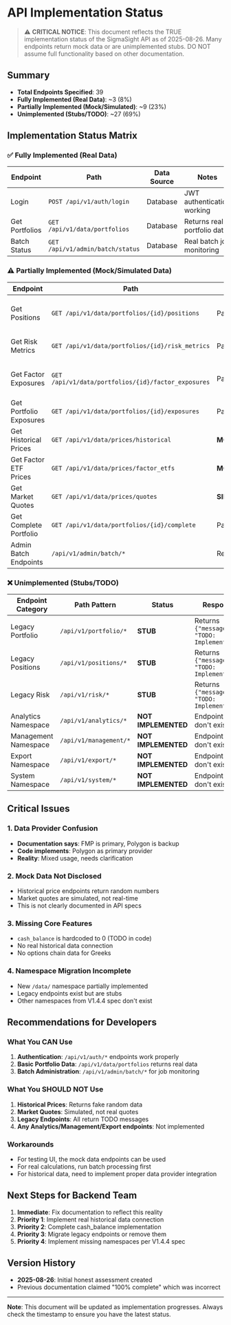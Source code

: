 # API Implementation Status

> ⚠️ **CRITICAL NOTICE**: This document reflects the TRUE implementation status of the SigmaSight API as of 2025-08-26.
> Many endpoints return mock data or are unimplemented stubs. DO NOT assume full functionality based on other documentation.

## Summary

- **Total Endpoints Specified**: 39
- **Fully Implemented (Real Data)**: ~3 (8%)
- **Partially Implemented (Mock/Simulated)**: ~9 (23%)
- **Unimplemented (Stubs/TODO)**: ~27 (69%)

## Implementation Status Matrix

### ✅ Fully Implemented (Real Data)

| Endpoint | Path | Data Source | Notes |
|----------|------|-------------|-------|
| Login | `POST /api/v1/auth/login` | Database | JWT authentication working |
| Get Portfolios | `GET /api/v1/data/portfolios` | Database | Returns real portfolio data |
| Batch Status | `GET /api/v1/admin/batch/status` | Database | Real batch job monitoring |

### ⚠️ Partially Implemented (Mock/Simulated Data)

| Endpoint | Path | Issue | Notes |
|----------|------|-------|-------|
| Get Positions | `GET /api/v1/data/portfolios/{id}/positions` | Partial | Real positions, but cash_balance hardcoded to 0 |
| Get Risk Metrics | `GET /api/v1/data/portfolios/{id}/risk_metrics` | Partial | Some real calculations, some missing |
| Get Factor Exposures | `GET /api/v1/data/portfolios/{id}/factor_exposures` | Partial | Real calculations where data exists |
| Get Portfolio Exposures | `GET /api/v1/data/portfolios/{id}/exposures` | Partial | Real calculations from database |
| Get Historical Prices | `GET /api/v1/data/prices/historical` | **MOCK** | Returns random generated data |
| Get Factor ETF Prices | `GET /api/v1/data/prices/factor_etfs` | **MOCK** | Returns random generated data |
| Get Market Quotes | `GET /api/v1/data/prices/quotes` | **SIMULATED** | Simulates bid/ask from cached prices |
| Get Complete Portfolio | `GET /api/v1/data/portfolios/{id}/complete` | Partial | Real data except cash_balance=0 |
| Admin Batch Endpoints | `/api/v1/admin/batch/*` | Real | Batch orchestration working |

### ❌ Unimplemented (Stubs/TODO)

| Endpoint Category | Path Pattern | Status | Response |
|-------------------|--------------|--------|----------|
| Legacy Portfolio | `/api/v1/portfolio/*` | **STUB** | Returns `{"message": "TODO: Implement..."}` |
| Legacy Positions | `/api/v1/positions/*` | **STUB** | Returns `{"message": "TODO: Implement..."}` |
| Legacy Risk | `/api/v1/risk/*` | **STUB** | Returns `{"message": "TODO: Implement..."}` |
| Analytics Namespace | `/api/v1/analytics/*` | **NOT IMPLEMENTED** | Endpoints don't exist |
| Management Namespace | `/api/v1/management/*` | **NOT IMPLEMENTED** | Endpoints don't exist |
| Export Namespace | `/api/v1/export/*` | **NOT IMPLEMENTED** | Endpoints don't exist |
| System Namespace | `/api/v1/system/*` | **NOT IMPLEMENTED** | Endpoints don't exist |

## Critical Issues

### 1. Data Provider Confusion
- **Documentation says**: FMP is primary, Polygon is backup
- **Code implements**: Polygon as primary provider
- **Reality**: Mixed usage, needs clarification

### 2. Mock Data Not Disclosed
- Historical price endpoints return random numbers
- Market quotes are simulated, not real-time
- This is not clearly documented in API specs

### 3. Missing Core Features
- `cash_balance` is hardcoded to 0 (TODO in code)
- No real historical data connection
- No options chain data for Greeks

### 4. Namespace Migration Incomplete
- New `/data/` namespace partially implemented
- Legacy endpoints exist but are stubs
- Other namespaces from V1.4.4 spec don't exist

## Recommendations for Developers

### What You CAN Use
1. **Authentication**: `/api/v1/auth/*` endpoints work properly
2. **Basic Portfolio Data**: `/api/v1/data/portfolios` returns real data
3. **Batch Administration**: `/api/v1/admin/batch/*` for job monitoring

### What You SHOULD NOT Use
1. **Historical Prices**: Returns fake random data
2. **Market Quotes**: Simulated, not real quotes
3. **Legacy Endpoints**: All return TODO messages
4. **Any Analytics/Management/Export endpoints**: Not implemented

### Workarounds
- For testing UI, the mock data endpoints can be used
- For real calculations, run batch processing first
- For historical data, need to implement proper data provider integration

## Next Steps for Backend Team

1. **Immediate**: Fix documentation to reflect this reality
2. **Priority 1**: Implement real historical data connection
3. **Priority 2**: Complete cash_balance implementation
4. **Priority 3**: Migrate legacy endpoints or remove them
5. **Priority 4**: Implement missing namespaces per V1.4.4 spec

## Version History

- **2025-08-26**: Initial honest assessment created
- Previous documentation claimed "100% complete" which was incorrect

---

**Note**: This document will be updated as implementation progresses. Always check the timestamp to ensure you have the latest status.